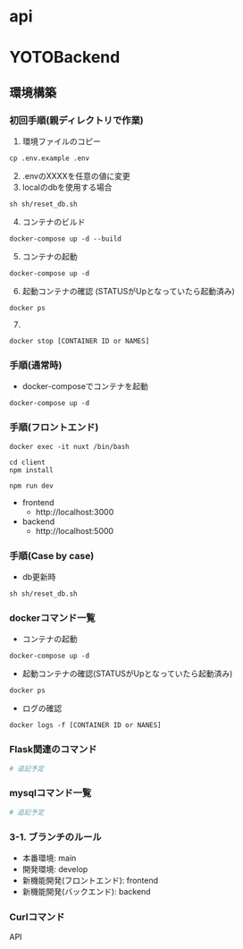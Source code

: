 # api

# YOTOBackend

## 環境構築
### 初回手順(親ディレクトリで作業)
1. 環境ファイルのコピー
```
cp .env.example .env
```
2. .envのXXXXを任意の値に変更
3. localのdbを使用する場合
```
sh sh/reset_db.sh
```
4. コンテナのビルド
```
docker-compose up -d --build
```
5. コンテナの起動
```
docker-compose up -d
```
6. 起動コンテナの確認 (STATUSがUpとなっていたら起動済み)
```
docker ps
```
7. 
```
docker stop [CONTAINER ID or NAMES]
```

### 手順(通常時)
- docker-composeでコンテナを起動
```
docker-compose up -d
```

### 手順(フロントエンド)
```
docker exec -it nuxt /bin/bash
```

```
cd client
npm install
```

```
npm run dev
```

- frontend
    - http://localhost:3000
- backend
    - http://localhost:5000

### 手順(Case by case)
- db更新時
```
sh sh/reset_db.sh
```

### dockerコマンド一覧
- コンテナの起動
```
docker-compose up -d
```
- 起動コンテナの確認(STATUSがUpとなっていたら起動済み)
```
docker ps
```
- ログの確認
```
docker logs -f [CONTAINER ID or NANES]
```

### Flask関連のコマンド
```zsh
# 追記予定
```

### mysqlコマンド一覧
```zsh
# 追記予定
```

### 3-1. ブランチのルール
- 本番環境: main
- 開発環境: develop
- 新機能開発(フロントエンド): frontend
- 新機能開発(バックエンド): backend

### Curlコマンド
API
